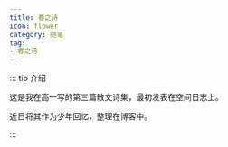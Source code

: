 ```yaml
---
title: 春之诗
icon: flower
category: 随笔
tag:
- 春之诗
---
```


::: tip 介绍

这是我在高一写的第三篇散文诗集，最初发表在空间日志上。

近日将其作为少年回忆，整理在博客中。

:::

<!-- more -->
